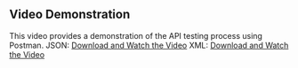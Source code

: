 ## Video Demonstration

This video provides a demonstration of the API testing process using Postman.
JSON:
[Download and Watch the Video](https://drive.google.com/uc?id=18zsQmN9L7Tx-di3gaRpbL995jq9-nZ2q&export=download)
XML:
[Download and Watch the Video](https://drive.google.com/uc?id=1dEjXBrty6CgL_kOWQwIFgUi9j4F8-29j&export=download)
